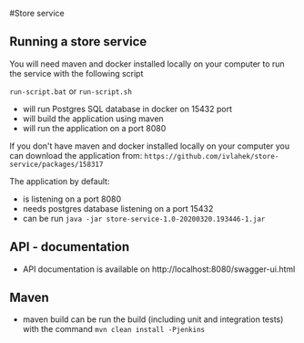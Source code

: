 #Store service
## Running a store service
You will need maven and docker installed locally on your computer to run the service with the following script

`run-script.bat` or `run-script.sh`
- will run Postgres SQL database in docker on 15432 port 
- will build the application using maven
- will run the application on a port 8080

If you don't have maven and docker installed locally on your computer you can download the application from:
`https://github.com/ivlahek/store-service/packages/158317`

The application by default:
- is listening on a port 8080
- needs postgres database listening on a port 15432
- can be run `java -jar store-service-1.0-20200320.193446-1.jar`

## API - documentation
- API documentation is available on http://localhost:8080/swagger-ui.html
## Maven 
- maven build can be run the build (including unit and integration tests) with the command `mvn clean install -Pjenkins`

